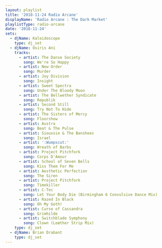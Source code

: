 ```yaml
---
layout: playlist
title: '2018-11-24 Radio Arcane'
displayName: 'Radio Arcane : The Dark Market'
playlistType: radio-arcane
date: '2018-11-24'
sets:
  - djName: Kaleidoscope
    type: dj_set
  - djName: Osiris Ani
    tracks:
      - artist: The Danse Society
        song: We're So Happy
      - artist: New Order
        song: Murder
      - artist: Joy Division
        song: Insight
      - artist: Sweet Spectra
        song: Under The Bloody Moon
      - artist: The Bellwether Syndicate
        song: Republik
      - artist: Second Still
        song: Try Not To Hide
      - artist: The Sisters of Mercy
        song: Floorshow
      - artist: Austra
        song: Beat & The Pulse
      - artist: Siouxsie & The Banshees
        song: Israel
      - artist: ':Wumpscut:'
        song: Wreath of Barbs
      - artist: Project Pitchfork
        song: Corps D'Amour
      - artist: School of Seven Bells
        song: Kiss Them For Me
      - artist: Aesthetic Perfection
        song: The Siren
      - artist: Project Pitchfork
        song: Timekiller
      - artist: C-Tec
        song: Let Your Body Die (Birmingham 6 Convulsive Dance Mix)
      - artist: Razed In Black
        song: Oh My Goth!
      - artist: Curse of Cassandra
        song: Grimhilde
      - artist: Switchblade Symphony
        song: Clown (Leæther Strip Mix)   
    type: dj_set
  - djName: Brian Drabant
    type: dj_set
---
```

